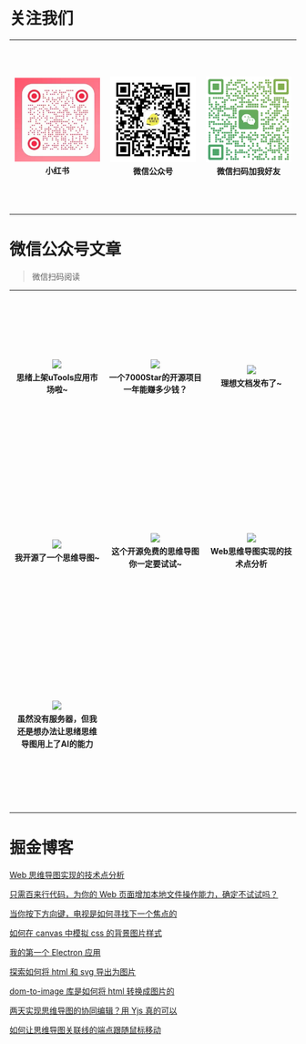# 关注我们

<table>
    <tr>
        <td align="center" style="word-wrap: break-word; width: 300px; height: 300px">
            <a href="https://mp.weixin.qq.com/s/sVdaeB3chIjkfOnW4GkyUg" target="_blank" style="text-decoration: none;">
                <img src="./assets/img/xhs.jpg" width="150;"  style="align-items:center;justify-content:center;overflow:hidden;"/>
                <br />
                <sub style="font-size:14px"><b>小红书</b></sub>
            </a>
        </td>
        <td align="center" style="word-wrap: break-word; width: 300px; height: 300px">
            <a href="https://mp.weixin.qq.com/s/LgaeFhPa2j1IZWA0_f_zFA" target="_blank" style="text-decoration: none;">
                <img src="./assets/img/gzh.jpg" width="150;"  style="align-items:center;justify-content:center;overflow:hidden;"/>
                <br />
                <sub style="font-size:14px"><b>微信公众号</b></sub>
            </a>
        </td>
        <td align="center" style="word-wrap: break-word; width: 300px; height: 300px">
            <a href="https://mp.weixin.qq.com/s/sVdaeB3chIjkfOnW4GkyUg" target="_blank" style="text-decoration: none;">
                <img src="./assets/img/wechat.png" width="150;"  style="align-items:center;justify-content:center;overflow:hidden;"/>
                <br />
                <sub style="font-size:14px"><b>微信扫码加我好友</b></sub>
            </a>
        </td>
    </tr>
</table>

# 微信公众号文章

> 微信扫码阅读

<table>
    <tr>
        <td align="center" style="word-wrap: break-word; width: 300px; height: 300px">
            <a href="https://mp.weixin.qq.com/s/LgaeFhPa2j1IZWA0_f_zFA" target="_blank" style="text-decoration: none;">
                <img src="./assets/img/wechat/1.png" width="100;"  style="align-items:center;justify-content:center;overflow:hidden;"/>
                <br />
                <sub style="font-size:14px"><b>思绪上架uTools应用市场啦~</b></sub>
            </a>
        </td>
        <td align="center" style="word-wrap: break-word; width: 300px; height: 300px">
            <a href="https://mp.weixin.qq.com/s/sVdaeB3chIjkfOnW4GkyUg" target="_blank" style="text-decoration: none;">
                <img src="./assets/img/wechat/2.png" width="100;"  style="align-items:center;justify-content:center;overflow:hidden;"/>
                <br />
                <sub style="font-size:14px"><b>一个7000Star的开源项目一年能赚多少钱？</b></sub>
            </a>
        </td>
        <td align="center" style="word-wrap: break-word; width: 300px; height: 300px">
            <a href="https://mp.weixin.qq.com/s/bQTPIjIDCIqa4aARr73zRg" target="_blank" style="text-decoration: none;">
                <img src="./assets/img/wechat/3.png" width="100;"  style="align-items:center;justify-content:center;overflow:hidden;"/>
                <br />
                <sub style="font-size:14px"><b>理想文档发布了~</b></sub>
            </a>
        </td>
    </tr>
    <tr>
        <td align="center" style="word-wrap: break-word; width: 300px; height: 300px">
            <a href="https://mp.weixin.qq.com/s/gQZdABjs3cQ288fb1zLung" target="_blank" style="text-decoration: none;">
                <img src="./assets/img/wechat/4.png" width="100;"  style="align-items:center;justify-content:center;overflow:hidden;"/>
                <br />
                <sub style="font-size:14px"><b>我开源了一个思维导图~</b></sub>
            </a>
        </td>
        <td align="center" style="word-wrap: break-word; width: 300px; height: 300px">
            <a href="https://mp.weixin.qq.com/s/hFAjxQ5sRRTnW810GoYQSw" target="_blank" style="text-decoration: none;">
                <img src="./assets/img/wechat/5.png" width="100;"  style="align-items:center;justify-content:center;overflow:hidden;"/>
                <br />
                <sub style="font-size:14px"><b>这个开源免费的思维导图你一定要试试~</b></sub>
            </a>
        </td>
        <td align="center" style="word-wrap: break-word; width: 300px; height: 300px">
            <a href="https://mp.weixin.qq.com/s/4hEbMCh-LGcH4aYajORtcw" target="_blank" style="text-decoration: none;">
                <img src="./assets/img/wechat/6.png" width="100;"  style="align-items:center;justify-content:center;overflow:hidden;"/>
                <br />
                <sub style="font-size:14px"><b>Web思维导图实现的技术点分析</b></sub>
            </a>
        </td>       
    </tr>
    <tr>
        <td align="center" style="word-wrap: break-word; width: 300px; height: 300px">
            <a href="https://mp.weixin.qq.com/s/JNb7PH4sCjWzIZ9G8wStGQ" target="_blank" style="text-decoration: none;">
                <img src="./assets/img/wechat/7.png" width="100;"  style="align-items:center;justify-content:center;overflow:hidden;"/>
                <br />
                <sub style="font-size:14px"><b>虽然没有服务器，但我还是想办法让思绪思维导图用上了AI的能力</b></sub>
            </a>
        </td>
    </tr>
</table>

# 掘金博客

[Web 思维导图实现的技术点分析](https://juejin.cn/post/6987711560521089061)

[只需百来行代码，为你的 Web 页面增加本地文件操作能力，确定不试试吗？](https://juejin.cn/post/7157681502506090510)

[当你按下方向键，电视是如何寻找下一个焦点的](https://juejin.cn/post/7199666255883927612)

[如何在 canvas 中模拟 css 的背景图片样式](https://juejin.cn/post/7204854015463538744)

[我的第一个 Electron 应用](https://juejin.cn/post/7233012756314701884)

[探索如何将 html 和 svg 导出为图片](https://juejin.cn/post/7276712861514170409)

[dom-to-image 库是如何将 html 转换成图片的](https://juejin.cn/post/7287913415803764747)

[两天实现思维导图的协同编辑？用 Yjs 真的可以](https://juejin.cn/post/7295669711533998117)

[如何让思维导图关联线的端点跟随鼠标移动](https://juejin.cn/post/7443736271645720626)
